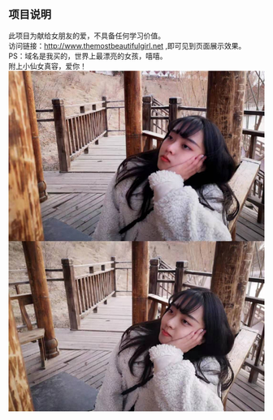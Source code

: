 

## 项目说明
此项目为献给女朋友的爱，不具备任何学习价值。  
访问链接：http://www.themostbeautifulgirl.net ,即可见到页面展示效果。  
PS：域名是我买的，世界上最漂亮的女孩，嘻嘻。  
附上小仙女真容，爱你！  
![image](https://github.com/Nocami/Nocami.github.io/blob/master/img/5.jpg)


